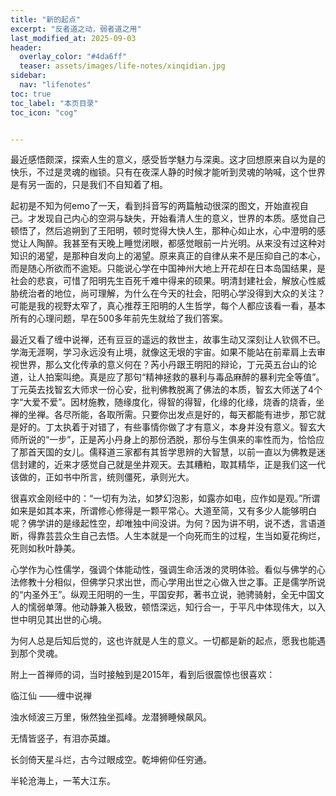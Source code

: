 ```yaml
---
title: "新的起点" 
excerpt: "反者道之动，弱者道之用"
last_modified_at: 2025-09-03
header:
  overlay_color: "#4da6ff"
  teaser: assets/images/life-notes/xinqidian.jpg
sidebar:
  nav: "lifenotes"
toc: true
toc_label: "本页目录"
toc_icon: "cog"


---
```


最近感悟颇深，探索人生的意义，感受哲学魅力与深奥。这才回想原来自以为是的快乐，不过是灵魂的枷锁。只有在夜深人静的时候才能听到灵魂的呐喊，这个世界是有另一面的，只是我们不自知着了相。

起初是不知为何emo了一天，看到抖音写的两篇触动很深的图文，开始直视自己。才发现自己内心的空洞与缺失，开始看清人生的意义，世界的本质。感觉自己顿悟了，然后追朔到了王阳明，顿时觉得大快人生，那种心如止水，心中澄明的感觉让人陶醉。我甚至有天晚上睡觉闭眼，都感觉眼前一片光明。从来没有过这种对知识的渴望，是那种自发向上的渴望。原来真正的自律从来不是压抑自己的本心，而是随心所欲而不逾矩。只能说心学在中国神州大地上开花却在日本岛国结果，是社会的悲哀，可惜了阳明先生百死千难中得来的硕果。明清封建社会，解放心性威胁统治者的地位，尚可理解，为什么在今天的社会，阳明心学没得到大众的关注？可能是我的视野太窄了，真心推荐王阳明的人生哲学，每个人都应该看一看，基本所有的心理问题，早在500多年前先生就给了我们答案。

最近又看了缠中说禅，还有豆豆的遥远的救世主，故事生动又深刻让人钦佩不已。学海无涯啊，学习永远没有止境，就像这无垠的宇宙。如果不能站在前辈肩上去审视世界，那么文化传承的意义何在？芮小丹跟王明阳的辩论，丁元英五台山的论道，让人拍案叫绝。真是应了那句“精神拯救的暴利与毒品麻醉的暴利完全等值”。丁元英去找智玄大师求一份心安，批判佛教脱离了佛法的本质，智玄大师送了4个字“大爱不爱”。因材施教，随缘度化，得智的得智，化缘的化缘，烧香的烧香，坐禅的坐禅。各尽所能，各取所需。只要你出发点是好的，每天都能有进步，那它就是好的。丁太执着于对错了，有些事情你做了才有意义，本身并没有意义。智玄大师所说的“一步”，正是芮小丹身上的那份洒脱，那份与生俱来的率性而为，恰恰应了那首天国的女儿。儒释道三家都有其哲学思辨的大智慧，以前一直以为佛教是迷信封建的，近来才感觉自己就是坐井观天。去其糟粕，取其精华，正是我们这一代该做的，正如书中所言，统则僵死，承则光大。

很喜欢金刚经中的：“一切有为法，如梦幻泡影，如露亦如电，应作如是观。”所谓如来是如其本来，所谓修心修得是一颗平常心。大道至简，又有多少人能够明白呢？佛学讲的是缘起性空，却唯独中间没讲。为何？因为讲不明，说不透，言语道断，得靠芸芸众生自己去悟。人生本就是一个向死而生的过程，生当如夏花绚烂，死则如秋叶静美。

心学作为心性儒学，强调个体能动性，强调生命活泼的灵明体验。看似与佛学的心法修教十分相似，但佛学只求出世，而心学用出世之心做入世之事。正是儒学所说的“内圣外王”。纵观王阳明的一生，平国安邦，著书立说，驰骋骑射，全无中国文人的懦弱单薄。他动静兼入极致，顿悟深远，知行合一，于平凡中体现伟大，以入世中明见其出世的心境。


为何人总是后知后觉的，这也许就是人生的意义。一切都是新的起点，愿我也能遇到那个灵魂。


附上一首禅师的词，当时接触到是2015年，看到后很震惊也很喜欢：

临江仙 ——缠中说禅
	
浊水倾波三万里，愀然独坐孤峰。龙潜狮睡候飙风。
	
无情皆竖子，有泪亦英雄。
	
长剑倚天星斗烂，古今过眼成空。乾坤俯仰任穷通。
	
半轮沧海上，一苇大江东。
